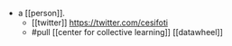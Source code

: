 - a [[person]].
	- [[twitter]] https://twitter.com/cesifoti
	- #pull [[center for collective learning]] [[datawheel]]